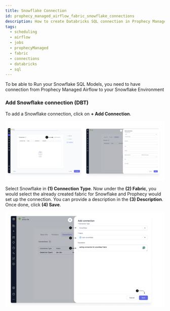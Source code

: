 ```yaml
---
title: Snowflake Connection
id: prophecy_managed_airflow_fabric_snowflake_connections
description: How to create Databricks SQL connection in Prophecy Managed Airflow fabric
tags:
  - scheduling
  - airflow
  - jobs
  - prophecyManaged
  - fabric
  - connections
  - databricks
  - sql
---
```


To be able to Run your Snowflake SQL Models, you need to have connection from Prophecy Managed Airflow to your Snowflake Environment

### Add Snowflake connection (DBT)

To add a Snowflake connection, click on **+ Add Connection**.

![Add_connection](../img/Add_Connection.png)

Select Snowflake in **(1) Connection Type**. Now under the **(2) Fabric**, you would select the already created fabric for Snowflake and Prophecy would set up the connection. You can provide a description in the **(3) Description**. Once done, click **(4) Save**.

![DB_SQL_connection](../img/Snowflake_connection.png)
